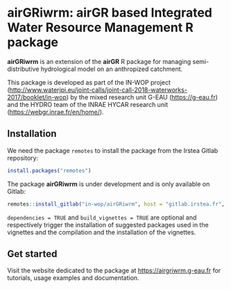 # airGRiwrm: airGR based Integrated Water Resource Management R package

**airGRiwrm** is an extension of the **airGR** R package for managing semi-distributive hydrological model on an anthropized catchment.

This package is developed as part of the IN-WOP project (http://www.waterjpi.eu/joint-calls/joint-call-2018-waterworks-2017/booklet/in-wop) by the mixed research unit G-EAU (https://g-eau.fr) and the HYDRO team of the INRAE HYCAR research unit (https://webgr.inrae.fr/en/home/).

## Installation

We need the package `remotes` to install the package from the Irstea Gitlab repository:

```r
install.packages("remotes")
```
The package **airGRiwrm** is under development and is only available on Gitlab:

```r
remotes::install_gitlab("in-wop/airGRiwrm", host = "gitlab.irstea.fr", dependencies = TRUE, build_vignettes = TRUE)
```

`dependencies = TRUE` and `build_vignettes = TRUE` are optional and respectively trigger the installation of suggested packages used in the vignettes and the compilation and the installation of the vignettes.

## Get started

Visit the website dedicated to the package at https://airgriwrm.g-eau.fr for tutorials, usage examples and documentation.
